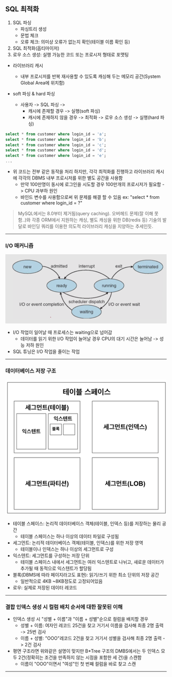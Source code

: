 ## SQL 최적화
1. SQL 파싱
	- 파싱트리 생성
	- 문법 체크
	- 오류 체크: 의미상 오류가 없는지 확인(테이블 이름 확인 등)
2. SQL 최적화(옵티마이저)
3. 로우 소스 생성: 실행 가능한 코드 또는 프로시저 형태로 포맷팅

- 라이브러리 캐시
	- 내부 프로시저를 반복 재사용할 수 있도록 캐싱해 두는 메모리 공간(System Global Area에 위치함)

 - soft 파싱 & hard 파싱
	 - 사용자 -> SQL 파싱 -> 
		 - 캐시에 존재할 경우 -> 실행(soft 파싱)
		 - 캐시에 존재하지 않을 경우 -> 최적화 -> 로우 소스 생성 -> 실행(hard 파싱)

```sql
select * from customer where login_id = 'a';
select * from customer where login_id = 'b';
select * from customer where login_id = 'c';
select * from customer where login_id = 'd';
select * from customer where login_id = 'e';
...
```
- 위 코드는 전부 같은 동작을 처리 하지만, 각각 최적화를 진행하고 라이브러리 캐시에 각각의 DBMS 내부 프로시저를 위한 별도 공간을 사용함
	- 만약 100만명이 동시에 로그인을 시도할 경우 100만개의 프로시저가 필요함 -> CPU 과부하 원인
	- 바인드 변수를 사용함으로써 위 문제를 해결 할 수 있음
		ex: "select * from customer where login_id = ?"

> MySQL에서는 8.0부터 제거됨(query caching). 오버헤드 문제(잘 이해 못함..)와 각종 ORM에서 지원하는 캐싱, 별도 캐싱을 위한 DB(redis 등) 기술의 발달로 바인딩 쿼리를 이용한 의도적 라이브러리 캐싱을 지양하는 추세인듯.

---
### I/O 매커니즘
![](Users/navill/Documents/Obsidian%20Vault/Pasted%20image%2020240111145932.png)
- I/O 작업이 일어날 때 프로세스는 waiting으로 넘어감
	- 데이터를 읽기 위한 I/O 작업이 늘어날 경우 CPU의 대기 시간은 늘어남 -> 성능 저하 원인
- SQL 튜닝은 I/O 작업을 줄이는 작업
---
### 데이터베이스 저장 구조
![](Users/navill/Documents/Obsidian%20Vault/Pasted%20image%2020240111150415.png)
- 테이블 스페이스: 논리적 데이터베이스 객체(테이블, 인덱스 등)를 저장하는 물리 공간
	- 테이블 스페이스는 하나 이상의 데이터 파일로 구성됨
- 세그먼트: 논리적 데이터베이스 객체(테이블, 인덱스)를 위한 저장 영역
	- 테이블이나 인덱스는 하나 이상의 세그먼트로 구성
- 익스텐트: 세그먼트를 구성하는 저장 단위
	- 테이블 스페이스 내에서 세그먼트는 여러 익스텐트로 나뉘고, 새로운 데이터가 추가될 때 동적으로 익스텐트가 할당됨
- 블록(DBMS에 따라 페이지라고도 표현): 읽기/쓰기 위한 최소 단위의 저장 공간
	- 일반적으로 4KB ~8KB정도로 고정되어있음
- 로우: 실제로 저장된 데이터 레코드
---
### 결합 인덱스 생성 시 컬럼 배치 순서에 대한 잘못된 이해
- 인덱스 생성 시 "성별 + 이름"과 "이름 + 성별"순으로 컬럼을 배치할 경우
	- 성별 + 이름: 여자인 레코드 25건을 찾고 거기서 이름을 검사해 최종 2명 출력 -> 25번 검사
	- 이름 + 성별: "OOO"레코드 2건을 찾고 거기서 성별을 검사해 최종 2명 출력 -> 2건 검사
- 평면 구조라면 위와같은 설명이 맞지만 B\*Tree 구조의 DMBS에서는 두 인덱스 모두 2건(정확히는 조건을 만족하지 않는 시점을 포함한 세 건)을 스캔함
	- 이름이 "OOO"이면서 "여성"인 첫 번째 컬럼을 바로 찾고 스캔


---

